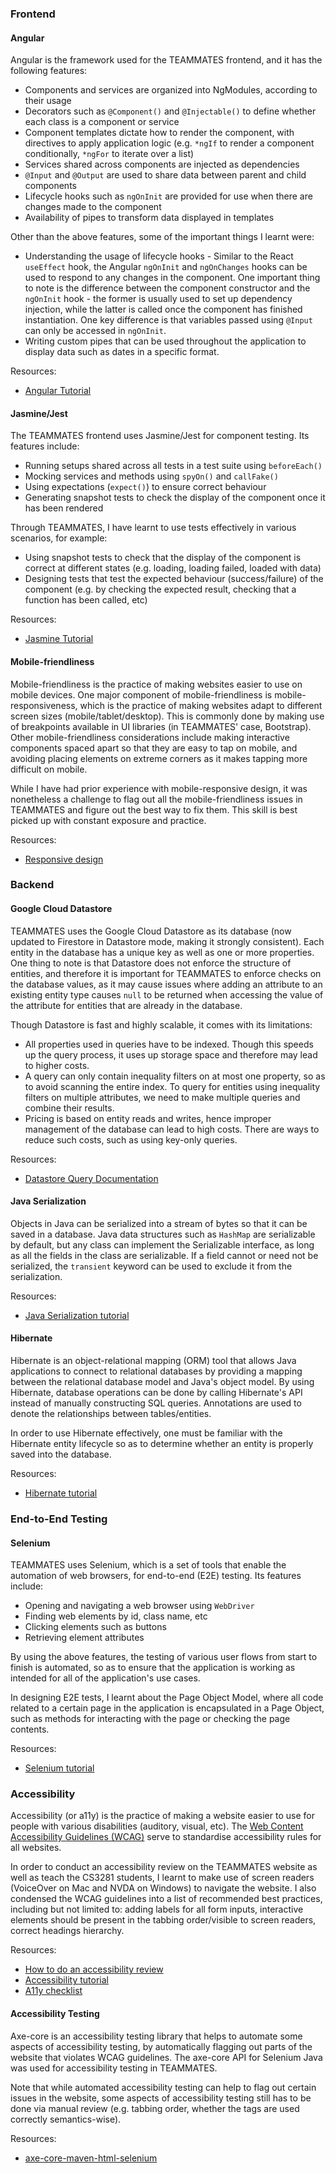 ### Frontend

#### Angular

Angular is the framework used for the TEAMMATES frontend, and it has the following features:
- Components and services are organized into NgModules, according to their usage
- Decorators such as `@Component()` and `@Injectable()` to define whether each class is a component or service
- Component templates dictate how to render the component, with directives to apply application logic (e.g. `*ngIf` to render a component conditionally, `*ngFor` to iterate over a list)
- Services shared across components are injected as dependencies
- `@Input` and `@Output` are used to share data between parent and child components
- Lifecycle hooks such as `ngOnInit` are provided for use when there are changes made to the component
- Availability of pipes to transform data displayed in templates

Other than the above features, some of the important things I learnt were:
- Understanding the usage of lifecycle hooks - Similar to the React `useEffect` hook, the Angular `ngOnInit` and `ngOnChanges` hooks can be used to respond to any changes in the component. One important thing to note is the difference between the component constructor and the `ngOnInit` hook - the former is usually used to set up dependency injection, while the latter is called once the component has finished instantiation. One key difference is that variables passed using `@Input` can only be accessed in `ngOnInit`.
- Writing custom pipes that can be used throughout the application to display data such as dates in a specific format.

Resources:
- [Angular Tutorial](https://v9.angular.io/tutorial)

#### Jasmine/Jest

The TEAMMATES frontend uses Jasmine/Jest for component testing. Its features include:
- Running setups shared across all tests in a test suite using `beforeEach()`
- Mocking services and methods using `spyOn()` and `callFake()`
- Using expectations (`expect()`) to ensure correct behaviour
- Generating snapshot tests to check the display of the component once it has been rendered

Through TEAMMATES, I have learnt to use tests effectively in various scenarios, for example:
- Using snapshot tests to check that the display of the component is correct at different states (e.g. loading, loading failed, loaded with data)
- Designing tests that test the expected behaviour (success/failure) of the component (e.g. by checking the expected result, checking that a function has been called, etc)

Resources:
- [Jasmine Tutorial](https://jasmine.github.io/tutorials/your_first_suite)

#### Mobile-friendliness

Mobile-friendliness is the practice of making websites easier to use on mobile devices. One major component of mobile-friendliness is mobile-responsiveness, which is the practice of making websites adapt to different screen sizes (mobile/tablet/desktop). This is commonly done by making use of breakpoints available in UI libraries (in TEAMMATES' case, Bootstrap). Other mobile-friendliness considerations include making interactive components spaced apart so that they are easy to tap on mobile, and avoiding placing elements on extreme corners as it makes tapping more difficult on mobile.

While I have had prior experience with mobile-responsive design, it was nonetheless a challenge to flag out all the mobile-friendliness issues in TEAMMATES and figure out the best way to fix them. This skill is best picked up with constant exposure and practice.

Resources:
- [Responsive design](https://developer.mozilla.org/en-US/docs/Learn/CSS/CSS_layout/Responsive_Design)

### Backend

#### Google Cloud Datastore

TEAMMATES uses the Google Cloud Datastore as its database (now updated to Firestore in Datastore mode, making it strongly consistent). Each entity in the database has a unique key as well as one or more properties. One thing to note is that Datastore does not enforce the structure of entities, and therefore it is important for TEAMMATES to enforce checks on the database values, as it may cause issues where adding an attribute to an existing entity type causes `null` to be returned when accessing the value of the attribute for entities that are already in the database.

Though Datastore is fast and highly scalable, it comes with its limitations:
- All properties used in queries have to be indexed. Though this speeds up the query process, it uses up storage space and therefore may lead to higher costs.
- A query can only contain inequality filters on at most one property, so as to avoid scanning the entire index. To query for entities using inequality filters on multiple attributes, we need to make multiple queries and combine their results.
- Pricing is based on entity reads and writes, hence improper management of the database can lead to high costs. There are ways to reduce such costs, such as using key-only queries.

Resources:
- [Datastore Query Documentation](https://cloud.google.com/datastore/docs/concepts/queries)

#### Java Serialization

Objects in Java can be serialized into a stream of bytes so that it can be saved in a database. Java data structures such as `HashMap` are serializable by default, but any class can implement the Serializable interface, as long as all the fields in the class are serializable. If a field cannot or need not be serialized, the `transient` keyword can be used to exclude it from the serialization.

Resources:
- [Java Serialization tutorial](https://docs.oracle.com/javase/tutorial/jndi/objects/serial.html)

#### Hibernate

Hibernate is an object-relational mapping (ORM) tool that allows Java applications to connect to relational databases by providing a mapping between the relational database model and Java's object model. By using Hibernate, database operations can be done by calling Hibernate's API instead of manually constructing SQL queries. Annotations are used to denote the relationships between tables/entities.

In order to use Hibernate effectively, one must be familiar with the Hibernate entity lifecycle so as to determine whether an entity is properly saved into the database.

Resources:
- [Hibernate tutorial](https://howtodoinjava.com/series/hibernate-tutorials/)

### End-to-End Testing

#### Selenium

TEAMMATES uses Selenium, which is a set of tools that enable the automation of web browsers, for end-to-end (E2E) testing. Its features include:
- Opening and navigating a web browser using `WebDriver`
- Finding web elements by id, class name, etc
- Clicking elements such as buttons
- Retrieving element attributes

By using the above features, the testing of various user flows from start to finish is automated, so as to ensure that the application is working as intended for all of the application's use cases.

In designing E2E tests, I learnt about the Page Object Model, where all code related to a certain page in the application is encapsulated in a Page Object, such as methods for interacting with the page or checking the page contents.

Resources:
- [Selenium tutorial](https://www.selenium.dev/documentation/webdriver/getting_started/first_script/)

### Accessibility

Accessibility (or a11y) is the practice of making a website easier to use for people with various disabilities (auditory, visual, etc). The [Web Content Accessibility Guidelines (WCAG)](https://www.w3.org/WAI/standards-guidelines/wcag/) serve to standardise accessibility rules for all websites.

In order to conduct an accessibility review on the TEAMMATES website as well as teach the CS3281 students, I learnt to make use of screen readers (VoiceOver on Mac and NVDA on Windows) to navigate the website. I also condensed the WCAG guidelines into a list of recommended best practices, including but not limited to: adding labels for all form inputs, interactive elements should be present in the tabbing order/visible to screen readers, correct headings hierarchy.

Resources:
- [How to do an accessibility review](https://web.dev/how-to-review/)
- [Accessibility tutorial](https://www.w3schools.com/accessibility/index.php)
- [A11y checklist](https://www.a11yproject.com/checklist/)

#### Accessibility Testing

Axe-core is an accessibility testing library that helps to automate some aspects of accessibility testing, by automatically flagging out parts of the website that violates WCAG guidelines. The axe-core API for Selenium Java was used for accessibility testing in TEAMMATES.

Note that while automated accessibility testing can help to flag out certain issues in the website, some aspects of accessibility testing still has to be done via manual review (e.g. tabbing order, whether the tags are used correctly semantics-wise).

Resources:
- [axe-core-maven-html-selenium](https://github.com/dequelabs/axe-core-maven-html/blob/develop/selenium/README.md)
